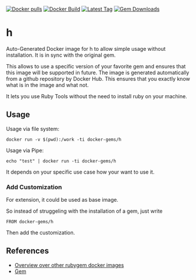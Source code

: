 [![Docker pulls](https://img.shields.io/docker/pulls/rubygem/h.svg)](https://hub.docker.com/r/rubygem/h/)
[![Docker Build](https://img.shields.io/docker/automated/rubygem/h.svg)](https://hub.docker.com/r/rubygem/h/)
[![Latest Tag](https://img.shields.io/github/tag/docker-rubygem/h.svg)](https://hub.docker.com/r/rubygem/h/)
[![Gem Downloads](https://img.shields.io/gem/dt/h.svg)](https://rubygems.org/gems/h/)
# h

Auto-Generated Docker image for h to allow simple usage without installation.
It is in sync with the original gem.

This allows to use a specific version of your favorite gem and ensures that this image will be supported in future.
The image is generated automatically from a github repository by Docker Hub.
This ensures that you exactly know what is in the image and what not.

It lets you use Ruby Tools without the need to install ruby on your machine.

## Usage

Usage via file system:

`docker run -v $(pwd):/work -ti docker-gems/h`

Usage via Pipe:

`echo "test" | docker run -ti docker-gems/h`

It depends on your specific use case how your want to use it.

### Add Customization

For extension, it could be used as base image.

So instead of struggeling with the installation of a gem, just write

`FROM docker-gems/h`

Then add the customization.

## References

 - [Overview over other rubygem docker images](https://github.com/thinkbot/docker-rubygem)
 - [Gem](https://rubygems.org/gems/h/)
